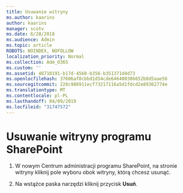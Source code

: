 ```yaml
---
title: Usuwanie witryny
ms.author: kaarins
author: kaarins
manager: scotv
ms.date: 6/28/2018
ms.audience: Admin
ms.topic: article
ROBOTS: NOINDEX, NOFOLLOW
localization_priority: Normal
ms.collection: Adm_O365
ms.custom: ''
ms.assetid: 48710191-b17d-4560-b356-b351371d4d73
ms.openlocfilehash: 37606af8cbbd1d54cde646400386652b0d5aae56
ms.sourcegitcommit: 228c986911ecf73217116a5d1fdcd2e89362774e
ms.translationtype: MT
ms.contentlocale: pl-PL
ms.lasthandoff: 04/09/2019
ms.locfileid: "31747572"
---
```

# <a name="delete-a-sharepoint-site"></a>Usuwanie witryny programu SharePoint

1. W nowym Centrum administracji programu SharePoint, na stronie witryny kliknij pole wyboru obok witryny, którą chcesz usunąć.
    
2. Na wstążce paska narzędzi kliknij przycisk **Usuń**.
    

